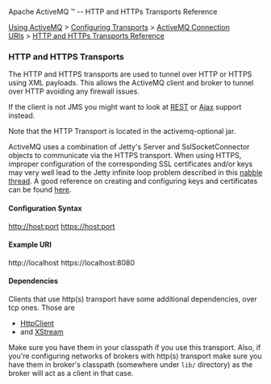 Apache ActiveMQ ™ -- HTTP and HTTPs Transports Reference 

[Using ActiveMQ](using-activemq.html) > [Configuring Transports](configuring-transports.html) > [ActiveMQ Connection URIs](activemq-connection-uris.html) > [HTTP and HTTPs Transports Reference](http-and-https-transports-reference.html)


### HTTP and HTTPS Transports

The HTTP and HTTPS transports are used to tunnel over HTTP or HTTPS using XML payloads. This allows the ActiveMQ client and broker to tunnel over HTTP avoiding any firewall issues.

If the client is not JMS you might want to look at [REST](rest.html) or [Ajax](ajax.html) support instead.

Note that the HTTP Transport is located in the activemq-optional jar.

ActiveMQ uses a combination of Jetty's Server and SslSocketConnector objects to communicate via the HTTPS transport. When using HTTPS, improper configuration of the corresponding SSL certificates and/or keys may very well lead to the Jetty infinite loop problem described in this [nabble thread](http://www.nabble.com/SslSocketConnector-loops-forever-during-initialization-to14621825.html#a17535467). A good reference on creating and configuring keys and certificates can be found [here](http://docs.codehaus.org/display/JETTY/How+to+configure+SSL).

#### Configuration Syntax

[http://host:port](http://host:port) [https://host:port](https://host:port)

#### Example URI

http://localhost
https://localhost:8080

#### Dependencies

Clients that use http(s) transport have some additional dependencies, over tcp ones. Those are

*   [HttpClient](http://hc.apache.org/httpclient-3.x/)
*   and [XStream](http://xstream.codehaus.org/)

Make sure you have them in your classpath if you use this transport. Also, if you're configuring networks of brokers with http(s) transport make sure you have them in broker's classpath (somewhere under `lib/` directory) as the broker will act as a client in that case.

